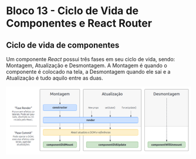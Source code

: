 # Bloco 13 - Ciclo de Vida de Componentes e React Router

## Ciclo de vida de componentes

Um componente *React* possui três fases em seu ciclo de vida, sendo: Montagem, Atualização e Desmontagem. A Montagem é quando o componente é colocado na tela, a Desmontagem quando ele sai e a Atualização é tudo aquilo entre as duas.

![Lifecycle Methods Diagram](./ReactLifecycleDiagram.png)